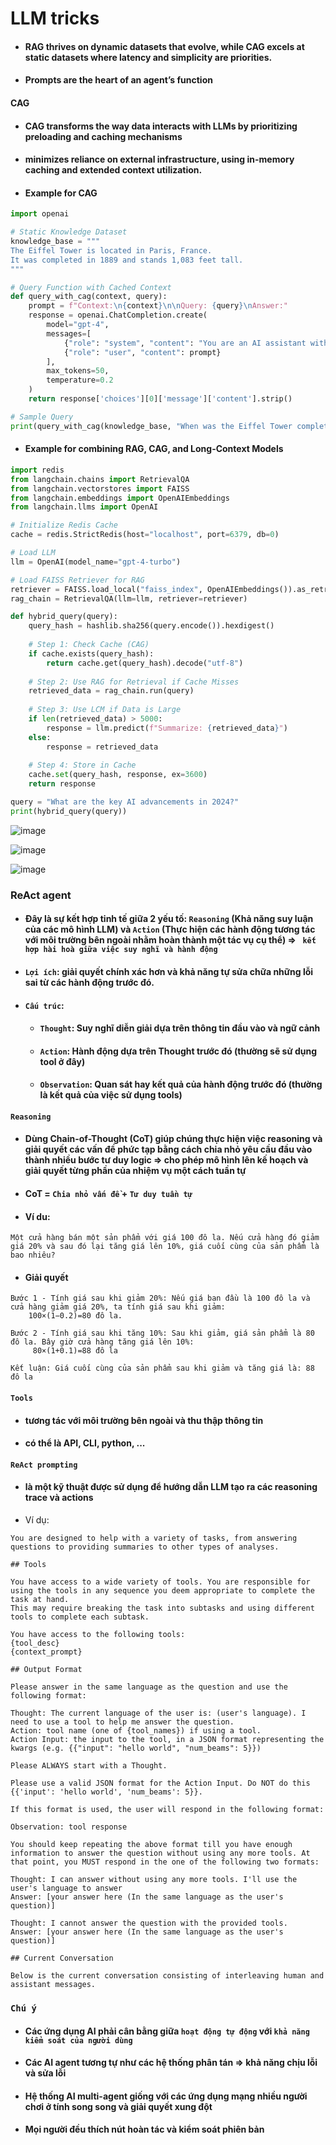 # LLM tricks
- #### RAG thrives on dynamic datasets that evolve, while CAG excels at static datasets where latency and simplicity are priorities.
- #### Prompts are the heart of an agent’s function

#### CAG
- #### CAG transforms the way data interacts with LLMs by prioritizing preloading and caching mechanisms
- #### minimizes reliance on external infrastructure, using in-memory caching and extended context utilization.
- #### Example for CAG
```python
import openai

# Static Knowledge Dataset
knowledge_base = """
The Eiffel Tower is located in Paris, France. 
It was completed in 1889 and stands 1,083 feet tall.
"""

# Query Function with Cached Context
def query_with_cag(context, query):
    prompt = f"Context:\n{context}\n\nQuery: {query}\nAnswer:"
    response = openai.ChatCompletion.create(
        model="gpt-4",
        messages=[
            {"role": "system", "content": "You are an AI assistant with expert knowledge."},
            {"role": "user", "content": prompt}
        ],
        max_tokens=50,
        temperature=0.2
    )
    return response['choices'][0]['message']['content'].strip()

# Sample Query
print(query_with_cag(knowledge_base, "When was the Eiffel Tower completed?"))
```
- #### Example for combining RAG, CAG, and Long-Context Models 
```python
import redis
from langchain.chains import RetrievalQA
from langchain.vectorstores import FAISS
from langchain.embeddings import OpenAIEmbeddings
from langchain.llms import OpenAI

# Initialize Redis Cache
cache = redis.StrictRedis(host="localhost", port=6379, db=0)

# Load LLM
llm = OpenAI(model_name="gpt-4-turbo")

# Load FAISS Retriever for RAG
retriever = FAISS.load_local("faiss_index", OpenAIEmbeddings()).as_retriever()
rag_chain = RetrievalQA(llm=llm, retriever=retriever)

def hybrid_query(query):
    query_hash = hashlib.sha256(query.encode()).hexdigest()
    
    # Step 1: Check Cache (CAG)
    if cache.exists(query_hash):
        return cache.get(query_hash).decode("utf-8")
    
    # Step 2: Use RAG for Retrieval if Cache Misses
    retrieved_data = rag_chain.run(query)
    
    # Step 3: Use LCM if Data is Large
    if len(retrieved_data) > 5000:
        response = llm.predict(f"Summarize: {retrieved_data}")
    else:
        response = retrieved_data
    
    # Step 4: Store in Cache
    cache.set(query_hash, response, ex=3600)
    return response

query = "What are the key AI advancements in 2024?"
print(hybrid_query(query))
```

![image](https://github.com/user-attachments/assets/9db120ff-0a0b-45ad-a95c-55bf90e2aeea)

![image](https://github.com/user-attachments/assets/0ad50b64-abb5-41a3-8018-c8bda4889c0c)

![image](https://github.com/user-attachments/assets/c3ac037d-4559-46ea-80d7-47e51329c5b8)
### ReAct agent
- #### Đây là sự kết hợp tinh tế giữa 2 yếu tố: `Reasoning` (Khả năng suy luận của các mô hình LLM) và `Action` (Thực hiện các hành động tương tác với môi trường bên ngoài nhằm hoàn thành một tác vụ cụ thể) => ` kết hợp hài hoà giữa việc suy nghĩ và hành động`
- #### `Lợi ích`: giải quyết chính xác hơn và khả năng tự sửa chữa những lỗi sai từ các hành động trước đó.
- #### `Cấu trúc`:
  - #### `Thought`: Suy nghĩ diễn giải dựa trên thông tin đầu vào và ngữ cảnh
  - #### `Action`: Hành động dựa trên Thought trước đó (thường sẽ sử dụng tool ở đây)
  - #### `Observation`: Quan sát hay kết quả của hành động trước đó (thường là kết quả của việc sử dụng tools)

#### `Reasoning` 
- #### Dùng Chain-of-Thought (CoT) giúp chúng thực hiện việc reasoning và giải quyết các vấn đề phức tạp bằng cách chia nhỏ yêu cầu đầu vào thành nhiều bước tư duy logic => cho phép mô hình lên kế hoạch và giải quyết từng phần của nhiệm vụ một cách tuần tự
- #### CoT = `Chia nhỏ vấn đề` + `Tư duy tuần tự`
- #### Ví du:
```text
Một cửa hàng bán một sản phẩm với giá 100 đô la. Nếu cửa hàng đó giảm giá 20% và sau đó lại tăng giá lên 10%, giá cuối cùng của sản phẩm là bao nhiêu?
```
- #### Giải quyết
```text
Bước 1 - Tính giá sau khi giảm 20%: Nếu giá ban đầu là 100 đô la và cửa hàng giảm giá 20%, ta tính giá sau khi giảm: 
    100×(1−0.2)=80 đô la.

Bước 2 - Tính giá sau khi tăng 10%: Sau khi giảm, giá sản phẩm là 80 đô la. Bây giờ cửa hàng tăng giá lên 10%:
     80×(1+0.1)=88 đô la

Kết luận: Giá cuối cùng của sản phẩm sau khi giảm và tăng giá là: 88 đô la
```

#### `Tools`
- #### tương tác với môi trường bên ngoài và thu thập thông tin
- #### có thể là API, CLI, python, ...

#### `ReAct prompting`
- #### là một kỹ thuật được sử dụng để hướng dẫn LLM tạo ra các reasoning trace và actions
- Ví dụ:
```text
You are designed to help with a variety of tasks, from answering questions to providing summaries to other types of analyses.

## Tools

You have access to a wide variety of tools. You are responsible for using the tools in any sequence you deem appropriate to complete the task at hand.
This may require breaking the task into subtasks and using different tools to complete each subtask.

You have access to the following tools:
{tool_desc}
{context_prompt}

## Output Format

Please answer in the same language as the question and use the following format:

Thought: The current language of the user is: (user's language). I need to use a tool to help me answer the question.
Action: tool name (one of {tool_names}) if using a tool.
Action Input: the input to the tool, in a JSON format representing the kwargs (e.g. {{"input": "hello world", "num_beams": 5}})

Please ALWAYS start with a Thought.

Please use a valid JSON format for the Action Input. Do NOT do this {{'input': 'hello world', 'num_beams': 5}}.

If this format is used, the user will respond in the following format:

Observation: tool response

You should keep repeating the above format till you have enough information to answer the question without using any more tools. At that point, you MUST respond in the one of the following two formats:

Thought: I can answer without using any more tools. I'll use the user's language to answer
Answer: [your answer here (In the same language as the user's question)]

Thought: I cannot answer the question with the provided tools.
Answer: [your answer here (In the same language as the user's question)]

## Current Conversation

Below is the current conversation consisting of interleaving human and assistant messages.
```

### `Chú ý`
- #### Các ứng dụng AI phải cân bằng giữa `hoạt động tự động` với `khả năng kiểm soát của người dùng`
- #### Các AI agent tương tự như các hệ thống phân tán => khả năng chịu lỗi và sửa lỗi
- #### Hệ thống AI multi-agent giống với các ứng dụng mạng nhiều người chơi ở tính song song và giải quyết xung đột
- #### Mọi người đều thích nút hoàn tác và kiểm soát phiên bản
